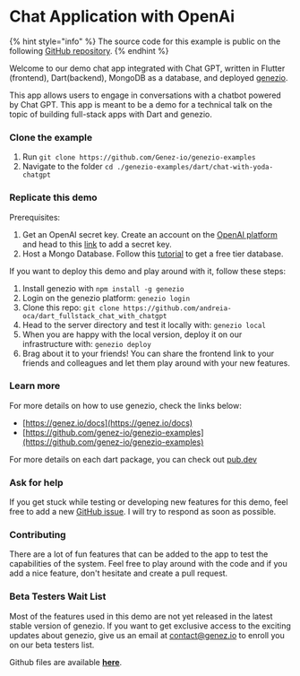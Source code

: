 # Chat Application with OpenAi

{% hint style="info" %}
The source code for this example is public on the following [GitHub repository](https://github.com/Genez-io/genezio-examples/tree/master/dart/chat-with-yoda-chatgpt).
{% endhint %}

Welcome to our demo chat app integrated with Chat GPT, written in Flutter (frontend), Dart(backend), MongoDB as a database, and deployed [genezio](https://genez.io/).

This app allows users to engage in conversations with a chatbot powered by Chat GPT. This app is meant to be a demo for a technical talk on the topic of building full-stack apps with Dart and genezio.

### Clone the example

1. Run `git clone https://github.com/Genez-io/genezio-examples`
2. Navigate to the folder `cd ./genezio-examples/dart/chat-with-yoda-chatgpt`

### Replicate this demo

Prerequisites:

1. Get an OpenAI secret key. Create an account on the [OpenAI platform](https://platform.openai.com/) and head to this [link](https://platform.openai.com/account/api-keys) to add a secret key.
2. Host a Mongo Database. Follow this [tutorial](https://www.mongodb.com/basics/mongodb-atlas-tutorial) to get a free tier database.

If you want to deploy this demo and play around with it, follow these steps:

1. Install genezio with `npm install -g genezio`
2. Login on the genezio platform: `genezio login`
3. Clone this repo: `git clone https://github.com/andreia-oca/dart_fullstack_chat_with_chatgpt`
4. Head to the server directory and test it locally with: `genezio local`
5. When you are happy with the local version, deploy it on our infrastructure with: `genezio deploy`
6. Brag about it to your friends! You can share the frontend link to your friends and colleagues and let them play around with your new features.

### Learn more

For more details on how to use genezio, check the links below:

* [https://genez.io/docs](https://genez.io/docs)
* [https://github.com/genez-io/genezio-examples](https://github.com/genez-io/genezio-examples)

For more details on each dart package, you can check out [pub.dev](https://pub.dev/)

### Ask for help

If you get stuck while testing or developing new features for this demo, feel free to add a new [GitHub issue](https://github.com/andreia-oca/dart\_fullstack\_chat\_with\_chatgpt/issues/new/choose). I will try to respond as soon as possible.

### Contributing

There are a lot of fun features that can be added to the app to test the capabilities of the system. Feel free to play around with the code and if you add a nice feature, don't hesitate and create a pull request.

### Beta Testers Wait List

Most of the features used in this demo are not yet released in the latest stable version of genezio. If you want to get exclusive access to the exciting updates about genezio, give us an email at [contact@genez.io](mailto:contact@genez.io) to enroll you on our beta testers list.

Github files are available [**here**](https://github.com/Genez-io/genezio-examples/tree/master/dart/chat-with-yoda-chatgpt).
